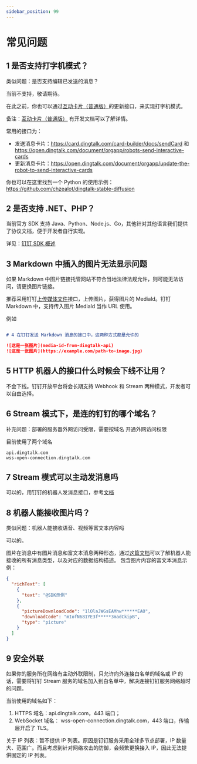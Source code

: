 ```yaml
---
sidebar_position: 99
---
```


# 常见问题

## 1 是否支持打字机模式？

类似问题：是否支持编辑已发送的消息？

当前不支持，敬请期待。

在此之前，你也可以通过[互动卡片（普通版）](https://card.dingtalk.com/card-builder)的更新接口，来实现打字机模式。

备注：[互动卡片（普通版）](https://card.dingtalk.com/card-builder) 有开发文档可以了解详情。

常用的接口为：

* 发送消息卡片：https://card.dingtalk.com/card-builder/docs/sendCard 和 https://open.dingtalk.com/document/orgapp/robots-send-interactive-cards
* 更新消息卡片：https://open.dingtalk.com/document/orgapp/update-the-robot-to-send-interactive-cards

你也可以在这里找到一个 Python 的使用示例：https://github.com/chzealot/dingtalk-stable-diffusion

## 2 是否支持 .NET、PHP？

当前官方 SDK 支持 Java、Python、Node.js、Go，其他针对其他语言我们提供了协议文档，便于开发者自行实现。

详见：[钉钉 SDK 概述](/docs/develop/sdk/overview)

## 3 Markdown 中插入的图片无法显示问题

如果 Markdown 中图片链接托管网站不符合当地法律法规允许，则可能无法访问，请更换图片链接。

推荐采用钉钉[上传媒体文件](https://open.dingtalk.com/document/orgapp/upload-media-files)接口，上传图片，获得图片的 MediaId。钉钉 Markdown 中，支持传入图片 MediaId 当作 URL 使用。

例如
```markdown

# 4 在钉钉发送 Markdown 消息的接口中，这两种方式都是允许的

![这是一张图片](media-id-from-dingtalk-api)
![这是一张图片](https://example.com/path-to-image.jpg)
```

## 5 HTTP 机器人的接口什么时候会下线不让用？

不会下线。钉钉开放平台将会长期支持 Webhook 和 Stream 两种模式，开发者可以自由选择。

## 6 Stream 模式下，是连的钉钉的哪个域名？

补充问题：部署的服务器外网访问受限，需要按域名 开通外网访问权限

目前使用了两个域名

```text
api.dingtalk.com
wss-open-connection.dingtalk.com
```

## 7 Stream 模式可以主动发消息吗

可以的，用钉钉的机器人发消息接口，参考[文档](https://open.dingtalk.com/document/orgapp/robot-overview)

## 8 机器人能接收图片吗？

类似问题：机器人能接收语音、视频等富文本内容吗

可以的。

图片在消息中有图片消息和富文本消息两种形态，通过[这篇文档](https://open.dingtalk.com/document/orgapp/receive-message)可以了解机器人能接收的所有消息类型，以及对应的数据结构描述。
包含图片内容的富文本消息示例：
```json
{
  "richText": [
    {
      "text": "@SDK示例"
    },
    {
      "pictureDownloadCode": "1lOlaJWGsEAMhw******EAO",
      "downloadCode": "mIofN681YE3f*****3madCkipB",
      "type": "picture"
    }
  ]
}
```

## 9 安全外联

如果你的服务所在网络有主动外联限制，只允许向外连接白名单的域名或 IP 的话，需要将钉钉 Stream 服务的域名加入到白名单中，解决连接钉钉服务网络超时的问题。

当前使用的域名如下：
1. HTTPS 域名：api.dingtalk.com，443 端口；
2. WebSocket 域名： wss-open-connection.dingtalk.com，443 端口，传输层开启了 TLS。

关于 IP 列表：暂不提供 IP 列表。原因是钉钉服务采用全球多节点部署，IP 数量大、范围广。而且考虑到针对网络攻击的防御，会频繁更换接入 IP，因此无法提供固定的 IP 列表。